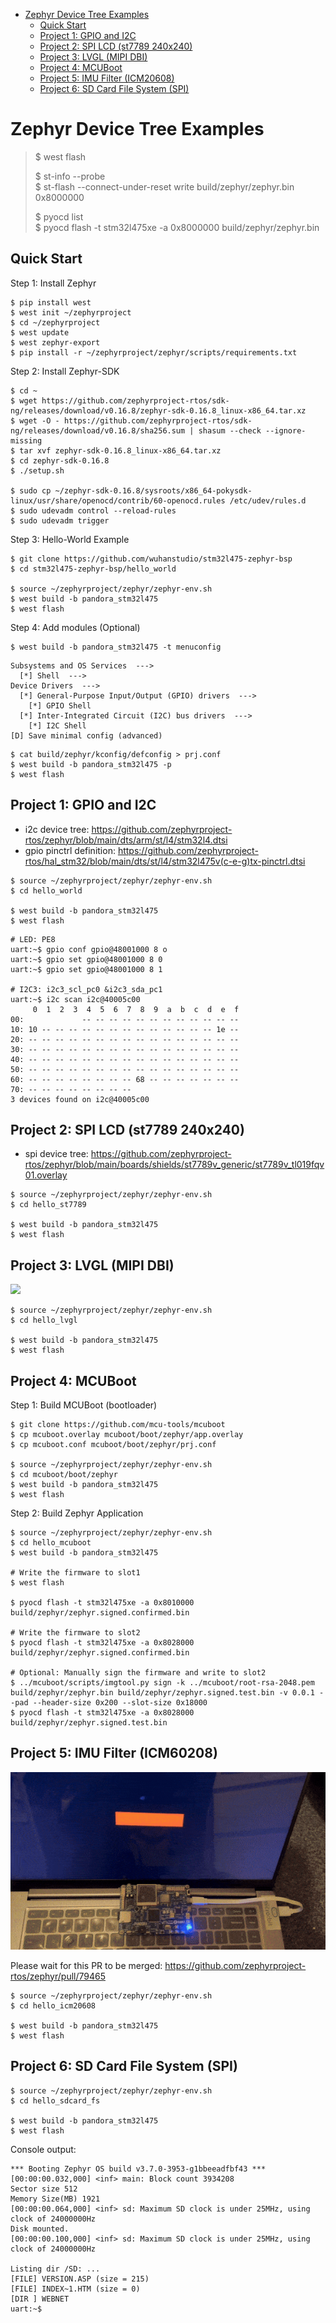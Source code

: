 <!-- TOC start (generated with https://github.com/derlin/bitdowntoc) -->

- [Zephyr Device Tree Examples](#zephyr-device-tree-examples)
   * [Quick Start](#quick-start)
   * [Project 1: GPIO and I2C](#project-1-gpio-and-i2c)
   * [Project 2: SPI LCD (st7789 240x240)](#project-2-spi-lcd-st7789-240x240)
   * [Project 3: LVGL (MIPI DBI)](#project-3-lvgl-mipi-dbi)
   * [Project 4: MCUBoot](#project-4-mcuboot)
   * [Project 5: IMU Filter (ICM20608)](#project-5-imu-filter-icm60208)
   * [Project 6: SD Card File System (SPI)](#project-6-sd-card-filte-system-spi)

<!-- TOC end -->

<!-- TOC --><a name="zephyr-device-tree-examples"></a>
# Zephyr Device Tree Examples

> $ west flash
>   
> $ st-info --probe  
> $ st-flash --connect-under-reset write build/zephyr/zephyr.bin 0x8000000  
>   
> $ pyocd list  
> $ pyocd flash -t stm32l475xe -a 0x8000000 build/zephyr/zephyr.bin    

<!-- TOC --><a name="quick-start"></a>
## Quick Start

Step 1: Install Zephyr

```
$ pip install west
$ west init ~/zephyrproject
$ cd ~/zephyrproject
$ west update
$ west zephyr-export
$ pip install -r ~/zephyrproject/zephyr/scripts/requirements.txt
```

Step 2: Install Zephyr-SDK

```
$ cd ~
$ wget https://github.com/zephyrproject-rtos/sdk-ng/releases/download/v0.16.8/zephyr-sdk-0.16.8_linux-x86_64.tar.xz
$ wget -O - https://github.com/zephyrproject-rtos/sdk-ng/releases/download/v0.16.8/sha256.sum | shasum --check --ignore-missing
$ tar xvf zephyr-sdk-0.16.8_linux-x86_64.tar.xz
$ cd zephyr-sdk-0.16.8
$ ./setup.sh

$ sudo cp ~/zephyr-sdk-0.16.8/sysroots/x86_64-pokysdk-linux/usr/share/openocd/contrib/60-openocd.rules /etc/udev/rules.d
$ sudo udevadm control --reload-rules
$ sudo udevadm trigger
```


Step 3: Hello-World Example

```
$ git clone https://github.com/wuhanstudio/stm32l475-zephyr-bsp
$ cd stm32l475-zephyr-bsp/hello_world

$ source ~/zephyrproject/zephyr/zephyr-env.sh
$ west build -b pandora_stm32l475
$ west flash
```

Step 4: Add modules (Optional)

```
$ west build -b pandora_stm32l475 -t menuconfig
```
```
Subsystems and OS Services  --->
  [*] Shell  --->
Device Drivers  --->
  [*] General-Purpose Input/Output (GPIO) drivers  --->
    [*] GPIO Shell
  [*] Inter-Integrated Circuit (I2C) bus drivers  --->
    [*] I2C Shell
[D] Save minimal config (advanced)
```
```
$ cat build/zephyr/kconfig/defconfig > prj.conf
$ west build -b pandora_stm32l475 -p
$ west flash
```

<!-- TOC --><a name="project-1-gpio-and-i2c"></a>
## Project 1: GPIO and I2C

- i2c device tree: https://github.com/zephyrproject-rtos/zephyr/blob/main/dts/arm/st/l4/stm32l4.dtsi
- gpio pinctrl definition: https://github.com/zephyrproject-rtos/hal_stm32/blob/main/dts/st/l4/stm32l475v(c-e-g)tx-pinctrl.dtsi

```
$ source ~/zephyrproject/zephyr/zephyr-env.sh
$ cd hello_world

$ west build -b pandora_stm32l475
$ west flash
```

```
# LED: PE8
uart:~$ gpio conf gpio@48001000 8 o
uart:~$ gpio set gpio@48001000 8 0
uart:~$ gpio set gpio@48001000 8 1

# I2C3: i2c3_scl_pc0 &i2c3_sda_pc1
uart:~$ i2c scan i2c@40005c00 
     0  1  2  3  4  5  6  7  8  9  a  b  c  d  e  f
00:             -- -- -- -- -- -- -- -- -- -- -- -- 
10: 10 -- -- -- -- -- -- -- -- -- -- -- -- -- 1e -- 
20: -- -- -- -- -- -- -- -- -- -- -- -- -- -- -- -- 
30: -- -- -- -- -- -- -- -- -- -- -- -- -- -- -- -- 
40: -- -- -- -- -- -- -- -- -- -- -- -- -- -- -- -- 
50: -- -- -- -- -- -- -- -- -- -- -- -- -- -- -- -- 
60: -- -- -- -- -- -- -- -- 68 -- -- -- -- -- -- -- 
70: -- -- -- -- -- -- -- --                         
3 devices found on i2c@40005c00
```

<!-- TOC --><a name="project-2-spi-lcd-st7789-240x240"></a>
## Project 2: SPI LCD (st7789 240x240)

- spi device tree: https://github.com/zephyrproject-rtos/zephyr/blob/main/boards/shields/st7789v_generic/st7789v_tl019fqv01.overlay

```
$ source ~/zephyrproject/zephyr/zephyr-env.sh
$ cd hello_st7789

$ west build -b pandora_stm32l475
$ west flash
```

<!-- TOC --><a name="project-3-lvgl-mipi-dbi"></a>
## Project 3: LVGL (MIPI DBI)

![](demo.gif)

```
$ source ~/zephyrproject/zephyr/zephyr-env.sh
$ cd hello_lvgl

$ west build -b pandora_stm32l475
$ west flash
```

<!-- TOC --><a name="project-4-mcuboot"></a>
## Project 4: MCUBoot

Step 1: Build MCUBoot (bootloader)

```
$ git clone https://github.com/mcu-tools/mcuboot
$ cp mcuboot.overlay mcuboot/boot/zephyr/app.overlay
$ cp mcuboot.conf mcuboot/boot/zephyr/prj.conf

$ source ~/zephyrproject/zephyr/zephyr-env.sh
$ cd mcuboot/boot/zephyr
$ west build -b pandora_stm32l475
$ west flash
```

Step 2: Build Zephyr Application

```
$ source ~/zephyrproject/zephyr/zephyr-env.sh
$ cd hello_mcuboot
$ west build -b pandora_stm32l475

# Write the firmware to slot1
$ west flash

$ pyocd flash -t stm32l475xe -a 0x8010000 build/zephyr/zephyr.signed.confirmed.bin

# Write the firmware to slot2
$ pyocd flash -t stm32l475xe -a 0x8028000 build/zephyr/zephyr.signed.confirmed.bin

# Optional: Manually sign the firmware and write to slot2
$ ../mcuboot/scripts/imgtool.py sign -k ../mcuboot/root-rsa-2048.pem build/zephyr/zephyr.bin build/zephyr/zephyr.signed.test.bin -v 0.0.1 --pad --header-size 0x200 --slot-size 0x18000
$ pyocd flash -t stm32l475xe -a 0x8028000 build/zephyr/zephyr.signed.test.bin
```
<!-- TOC --><a name="project-5-imu-filter"></a>
## Project 5: IMU Filter (ICM60208)

![](imu.gif)

Please wait for this PR to be merged: https://github.com/zephyrproject-rtos/zephyr/pull/79465
```
$ source ~/zephyrproject/zephyr/zephyr-env.sh
$ cd hello_icm20608

$ west build -b pandora_stm32l475
$ west flash
```

<!-- TOC --><a name="project-6-sd-card-filte-system-spi"></a>
## Project 6: SD Card File System (SPI)

```
$ source ~/zephyrproject/zephyr/zephyr-env.sh
$ cd hello_sdcard_fs

$ west build -b pandora_stm32l475
$ west flash
```

Console output:

```
*** Booting Zephyr OS build v3.7.0-3953-g1bbeeadfbf43 ***
[00:00:00.032,000] <inf> main: Block count 3934208
Sector size 512
Memory Size(MB) 1921
[00:00:00.064,000] <inf> sd: Maximum SD clock is under 25MHz, using clock of 24000000Hz
Disk mounted.
[00:00:00.100,000] <inf> sd: Maximum SD clock is under 25MHz, using clock of 24000000Hz

Listing dir /SD: ...
[FILE] VERSION.ASP (size = 215)
[FILE] INDEX~1.HTM (size = 0)
[DIR ] WEBNET
uart:~$ 
```
